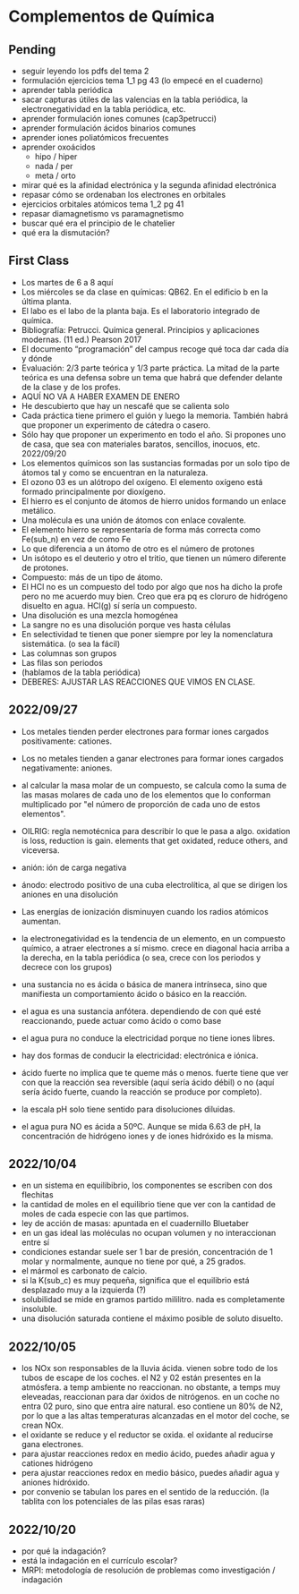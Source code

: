 # Complementos de Química

## Pending

- seguir leyendo los pdfs del tema 2
- formulación ejercicios tema 1_1 pg 43 (lo empecé en el cuaderno)
- aprender tabla periódica
- sacar capturas útiles de las valencias en la tabla periódica, la electronegatividad en la tabla periódica, etc.
- aprender formulación iones comunes (cap3petrucci)
- aprender formulación ácidos binarios comunes
- aprender iones poliatómicos frecuentes
- aprender oxoácidos
    - hipo / hiper
    - nada / per
    - meta / orto
- mirar qué es la afinidad electrónica y la segunda afinidad electrónica
- repasar cómo se ordenaban los electrones en orbitales
- ejercicios orbitales atómicos tema 1_2 pg 41
- repasar diamagnetismo vs paramagnetismo
- buscar qué era el principio de le chatelier
- qué era la dismutación?

## First Class

-	Los martes de 6 a 8 aquí
-	Los miércoles se da clase en químicas: QB62. En el edificio b en la última planta.
-	El labo es el labo de la planta baja. Es el laboratorio integrado de química.
-	Bibliografía: Petrucci. Química general. Principios y aplicaciones modernas. (11 ed.) Pearson 2017
-	El documento “programación” del campus recoge qué toca dar cada día y dónde
-	Evaluación: 2/3 parte teórica y 1/3 parte práctica. La mitad de la parte teórica es una defensa sobre un tema que habrá que defender delante de la clase y de los profes.
-	AQUÍ NO VA A HABER EXAMEN DE ENERO
-	He descubierto que hay un nescafé que se calienta solo
-	Cada práctica tiene primero el guión y luego la memoria. También habrá que proponer un experimento de cátedra o casero.
-	Sólo hay que proponer un experimento en todo el año. Si propones uno de casa, que sea con materiales baratos, sencillos, inocuos, etc.
2022/09/20
-	Los elementos químicos son las sustancias formadas por un solo tipo de átomos tal y como se encuentran en la naturaleza.
-	El ozono 03 es un alótropo del oxígeno. El elemento oxígeno está formado principalmente por dioxígeno.
-	El hierro es el conjunto de átomos de hierro unidos formando un enlace metálico.
-	Una molécula es una unión de átomos con enlace covalente.
-	El elemento hierro se representaría de forma más correcta como Fe(sub_n) en vez de como Fe
-	Lo que diferencia a un átomo de otro es el número de protones
-	Un isótopo es el deuterio y otro el tritio, que tienen un número diferente de protones.
-	Compuesto: más de un tipo de átomo.
-	El HCl no es un compuesto del todo por algo que nos ha dicho la profe pero no me acuerdo muy bien. Creo que era pq es cloruro de hidrógeno disuelto en agua. HCl(g) sí sería un compuesto.
-	Una disolución es una mezcla homogénea
-	La sangre no es una disolución porque ves hasta células
-	En selectividad te tienen que poner siempre por ley la nomenclatura sistemática. (o sea la fácil)
-	Las columnas son grupos
-	Las filas son periodos
-	(hablamos de la tabla periódica)
-	DEBERES: AJUSTAR LAS REACCIONES QUE VIMOS EN CLASE.

## 2022/09/27

- Los metales tienden perder electrones para
formar iones cargados positivamente: cationes.
- Los no metales tienden a ganar electrones para
formar iones cargados negativamente: aniones.
- al calcular la masa molar de un compuesto, se calcula como la suma de las masas molares de cada uno de los elementos que lo conforman multiplicado por "el número de proporción de cada uno de estos elementos".
- OILRIG: regla nemotécnica para describir lo que le pasa a algo. oxidation is loss, reduction is gain. elements that get oxidated, reduce others, and viceversa.
- anión: ión de carga negativa
- ánodo: electrodo positivo de una cuba electrolítica, al que se dirigen los aniones en una disolución
- Las energías de ionización disminuyen cuando los radios atómicos aumentan.
- la electronegatividad es la tendencia de un elemento, en un compuesto químico, a atraer electrones a sí mismo. crece en diagonal hacia arriba a la derecha, en la tabla periódica (o sea, crece con los periodos y decrece con los grupos)

- una sustancia no es ácida o básica de manera intrínseca, sino que manifiesta un comportamiento ácido o básico en la reacción.
- el agua es una sustancia anfótera. dependiendo de con qué esté reaccionando, puede actuar como ácido o como base
- el agua pura no conduce la electricidad porque no tiene iones libres.
- hay dos formas de conducir la electricidad: electrónica e iónica.
- ácido fuerte no implica que te queme más o menos. fuerte tiene que ver con que la reacción sea reversible (aquí sería ácido débil) o no (aquí sería ácido fuerte, cuando la reacción se produce por completo).
- la escala pH solo tiene sentido para disoluciones diluidas.
- el agua pura NO es ácida a 50ºC. Aunque se mida 6.63 de pH, la concentración de hidrógeno iones y de iones hidróxido es la misma.

## 2022/10/04

- en un sistema en equilibibrio, los componentes se escriben con dos flechitas
- la cantidad de moles en el equilibrio tiene que ver con la cantidad de moles de cada especie con las que partimos.
- ley de acción de masas: apuntada en el cuadernillo Bluetaber
- en un gas ideal las moléculas no ocupan volumen y no interaccionan entre sí
- condiciones estandar suele ser 1 bar de presión, concentración de 1 molar y normalmente, aunque no tiene por qué, a 25 grados.
- el mármol es carbonato de calcio.
- si la K(sub_c) es muy pequeña, significa que el equilibrio está desplazado muy a la izquierda (?)
- solubilidad se mide en gramos partido mililitro. nada es completamente insoluble.
- una disolución saturada contiene el máximo posible de soluto disuelto.

## 2022/10/05

- los NOx son responsables de la lluvia ácida. vienen sobre todo de los tubos de escape de los coches. el N2 y 02 están presentes en la atmósfera. a temp ambiente no reaccionan. no obstante, a temps muy eleveadas, reaccionan para dar óxidos de nitrógenos. en un coche no entra 02 puro, sino que entra aire natural. eso contiene un 80% de N2, por lo que a las altas temperaturas alcanzadas en el motor del coche, se crean NOx.
- el oxidante se reduce y el reductor se oxida. el oxidante al reducirse gana electrones.
- para ajustar reacciones redox en medio ácido, puedes añadir agua y cationes hidrógeno
- pera ajustar reacciones redox en medio básico, puedes añadir agua y aniones hidróxido.
- por convenio se tabulan los pares en el sentido de la reducción. (la tablita con los potenciales de las pilas esas raras)

## 2022/10/20

- por qué la indagación?
- está la indagación en el currículo escolar?
- MRPI: metodología de resolución de problemas como investigación / indagación
